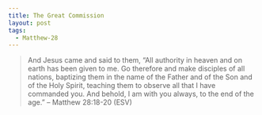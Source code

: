 ```yaml
---
title: The Great Commission
layout: post
tags:
  - Matthew-28
---
```



> And Jesus came and said to them, “All authority in heaven and on earth has been given to me. Go therefore and make disciples of all nations, baptizing them in the name of the Father and of the Son and of the Holy Spirit, teaching them to observe all that I have commanded you. And behold, I am with you always, to the end of the age.” – Matthew 28:18-20 (ESV)
